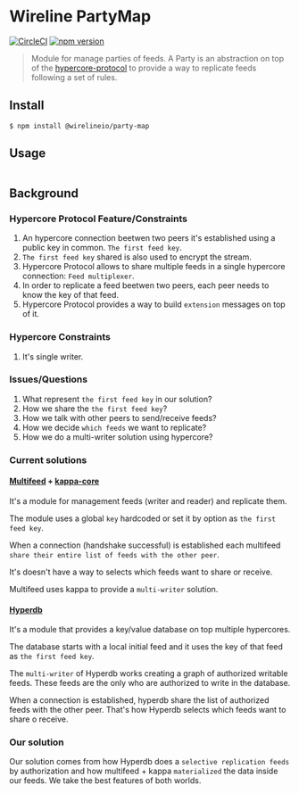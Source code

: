 # Wireline PartyMap

[![CircleCI](https://circleci.com/gh/wirelineio/wireline-core.svg?style=svg&circle-token=93ede761391f88aa9fffd7fd9e6fe3b552e9cf9d)](https://circleci.com/gh/wirelineio/wireline-core)
[![npm version](https://badge.fury.io/js/%40wirelineio%2Fparty-map.svg)](https://badge.fury.io/js/%40wirelineio%2Fparty-map)

> Module for manage parties of feeds. A Party is an abstraction on top of the [hypercore-protocol](https://github.com/mafintosh/hypercore-protocol) to provide a way to replicate feeds following a set of rules.

## Install

```
$ npm install @wirelineio/party-map
```

## Usage

```javascript


```

## Background

### Hypercore Protocol Feature/Constraints

1. An hypercore connection beetwen two peers it's established using a public key in common. `The first feed key`.
1. `The first feed key` shared is also used to encrypt the stream.
1. Hypercore Protocol allows to share multiple feeds in a single hypercore connection: `Feed multiplexer`.
1. In order to replicate a feed beetwen two peers, each peer needs to know the key of that feed.
1. Hypercore Protocol provides a way to build `extension` messages on top of it.

### Hypercore Constraints

1. It's single writer.

### Issues/Questions

1. What represent `the first feed key` in our solution?
1. How we share the `the first feed key`?
1. How we talk with other peers to send/receive feeds?
1. How we decide `which feeds` we want to replicate?
1. How we do a multi-writer solution using hypercore?

### Current solutions

#### [Multifeed](https://github.com/kappa-db/multifeed) + [kappa-core](https://github.com/kappa-db/kappa-core)

It's a module for management feeds (writer and reader) and replicate them.

The module uses a global `key` hardcoded or set it by option as `the first feed key`.

When a connection (handshake successful) is established each multifeed `share their entire list of feeds with the other peer`.

It's doesn't have a way to selects which feeds want to share or receive.

Multifeed uses kappa to provide a `multi-writer` solution.

#### [Hyperdb](https://github.com/mafintosh/hyperdb)

It's a module that provides a key/value database on top multiple hypercores.

The database starts with a local initial feed and it uses the key of that feed as `the first feed key`.

The `multi-writer` of Hyperdb works creating a graph of authorized writable feeds. These feeds are the only who are authorized to
write in the database.

When a connection is established, hyperdb share the list of authorized feeds with the other peer. That's how Hyperdb selects
which feeds want to share o receive.

### Our solution

Our solution comes from how Hyperdb does a `selective replication feeds` by authorization and how multifeed + kappa `materialized` the
data inside our feeds. We take the best features of both worlds.


